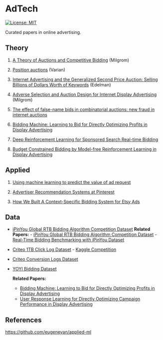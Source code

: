 # AdTech
[![License: MIT](https://img.shields.io/badge/License-MIT-yellow.svg)](https://opensource.org/licenses/MIT)

Curated papers in online advertising.

## Theory

1. [A Theory of Auctions and Competitive Bidding](https://www.kellogg.northwestern.edu/research/math/papers/447.pdf) (Milgrom)

2. [Position auctions](https://people.ischool.berkeley.edu/~hal/Papers/2006/position.pdf) (Varian)

3. [Internet Advertising and the Generalized Second Price Auction: Selling Billions of Dollars Worth of Keywords](https://www.nber.org/papers/w11765) (Edelman)

4. [Adverse Selection and Auction Design
for Internet Display Advertising](https://media.crai.com/sites/default/files/publications/Adverse-Selection-and-Auction-Design-for-Internet-Display-advertising.pdf)
(Milgrom)

5. [The effect of false-name bids in combinatorial
auctions: new fraud in internet auctions](http://citeseerx.ist.psu.edu/viewdoc/download?doi=10.1.1.383.6917&rep=rep1&type=pdf)

6. [Bidding Machine: Learning to Bid for Directly
Optimizing Profits in Display Advertising](https://arxiv.org/pdf/1803.02194.pdf)

7. [Deep Reinforcement Learning for Sponsored Search Real-time Bidding](https://arxiv.org/abs/1803.00259)

8. [Budget Constrained Bidding by Model-free Reinforcement Learning in Display Advertising](https://arxiv.org/abs/1802.08365)

## Applied

1. [Using machine learning to predict the value of ad request](https://blog.twitter.com/engineering/en_us/topics/insights/2020/using-machine-learning-to-predict-the-value-of-ad-requests)

2. [Advertiser Recommendation Systems at Pinterest](https://medium.com/pinterest-engineering/advertiser-recommendation-systems-at-pinterest-ccb255fbde20)

3. [How We Built A Context-Specific Bidding System for Etsy Ads](https://codeascraft.com/2021/03/23/how-we-built-a-context-specific-bidding-system-for-etsy-ads/)

## Data

- [iPinYou Global RTB Bidding Algorithm Competition Dataset](https://contest.ipinyou.com/)
  **Related Papers:**
      - [iPinYou Global RTB Bidding Algorithm Competition
Dataset](http://contest.ipinyou.com/ipinyou-dataset.pdf)
      - [Real-Time Bidding Benchmarking with iPinYou Dataset](https://arxiv.org/pdf/1407.7073v2.pdf)

- [Criteo 1TB Click Log Dataset](https://labs.criteo.com/2013/12/download-terabyte-click-logs-2/) - [Kaggle Competition](https://www.kaggle.com/c/criteo-display-ad-challenge)

- [Criteo Conversion Logs Dataset](http://labs.criteo.com/2013/12/conversion-logs-dataset/)

- [YOYI Bidding Dataset](https://apex.sjtu.edu.cn/datasets/7)

  **Related Papers:**
    - [Bidding Machine: Learning to Bid for Directly
Optimizing Profits in Display Advertising](https://arxiv.org/pdf/1803.02194.pdf)
    - [User Response Learning for Directly Optimizing
Campaign Performance in Display Advertising](https://discovery.ucl.ac.uk/id/eprint/1524035/1/wang_p679-ren.pdf)

## References

https://github.com/eugeneyan/applied-ml

